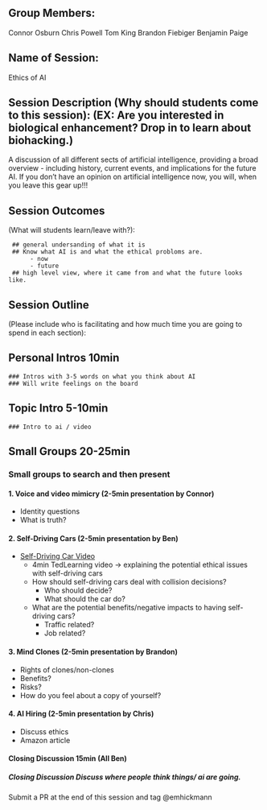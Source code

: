 ## Group Members:

Connor Osburn
Chris Powell
Tom King
Brandon Fiebiger
Benjamin Paige

## Name of Session: 

Ethics of AI

## Session Description (Why should students come to this session): (EX: Are you interested in biological enhancement? Drop in to learn about biohacking.)

A discussion of all different sects of artificial intelligence, 
providing a broad overview - including history, current events, and implications for the future AI.
If you don’t have an opinion on artificial intelligence now, you will, when you leave this gear up!!!

## Session Outcomes 

(What will students learn/leave with?): 

     ## general undersanding of what it is     
     ## Know what AI is and what the ethical probloms are. 
          - now
          - future
     ## high level view, where it came from and what the future looks like.

## Session Outline 

(Please include who is facilitating and how much time you are going to spend in each section):

## Personal Intros 10min
    ### Intros with 3-5 words on what you think about AI
    ### Will write feelings on the board
## Topic Intro 5-10min
    ### Intro to ai / video
## Small Groups 20-25min
### Small groups to search and then present

#### 1. Voice and video mimicry (2-5min presentation by Connor)
- Identity questions
- What is truth?  

#### 2. Self-Driving Cars (2-5min presentation by Ben)  
- [Self-Driving Car Video](https://www.youtube.com/watch?v=ixIoDYVfKA0&vl=en)
     - 4min TedLearning video -> explaining the potential ethical issues with self-driving cars  
     - How should self-driving cars deal with collision decisions? 
          - Who should decide? 
          - What should the car do?  
     - What are the potential benefits/negative impacts to having self-driving cars?
          - Traffic related?
          - Job related?

#### 3. Mind Clones (2-5min presentation by Brandon)
- Rights of clones/non-clones
- Benefits?
- Risks?
- How do you feel about a copy of yourself?

#### 4. AI Hiring (2-5min presentation by Chris)
- Discuss ethics
- Amazon article

#### Closing Discussion 15min (All Ben)
##### Closing Discussion Discuss where people think things/ ai are going. 

Submit a PR at the end of this session and tag @emhickmann
